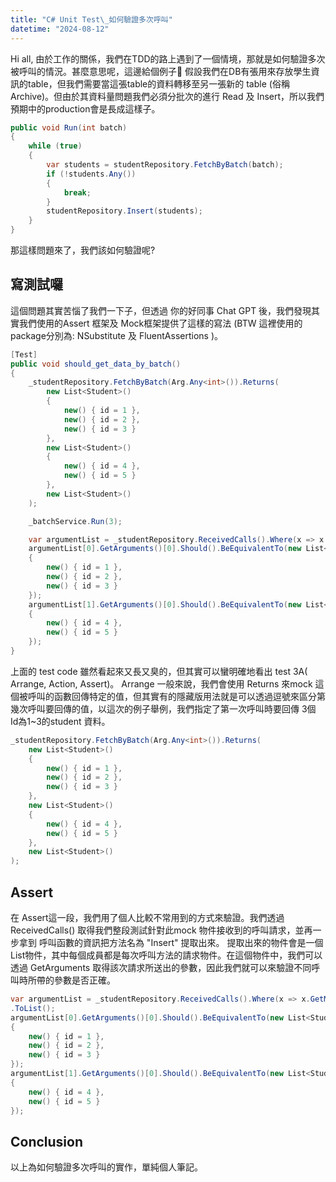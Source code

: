 ```yaml
---
title: "C# Unit Test\_如何驗證多次呼叫"
datetime: "2024-08-12"
---
```

Hi all, 由於工作的關係，我們在TDD的路上遇到了一個情境，那就是如何驗證多次被呼叫的情況。甚麼意思呢，這邊給個例子🌰
假設我們在DB有張用來存放學生資訊的table，但我們需要當這張table的資料轉移至另一張新的 table (俗稱 Archive)。但由於其資料量問題我們必須分批次的進行 Read 及 Insert，所以我們預期中的production會是長成這樣子。
<!--more-->
```csharp
public void Run(int batch)
{
    while (true)
    {
        var students = studentRepository.FetchByBatch(batch);
        if (!students.Any())
        {
            break;
        }
        studentRepository.Insert(students);
    }
}
```
那這樣問題來了，我們該如何驗證呢?

## 寫測試囉
這個問題其實苦惱了我們一下子，但透過 你的好同事 Chat GPT 後，我們發現其實我們使用的Assert 框架及 Mock框架提供了這樣的寫法 (BTW 這裡使用的 package分別為: NSubstitute 及 FluentAssertions )。
```csharp
[Test]
public void should_get_data_by_batch()
{
    _studentRepository.FetchByBatch(Arg.Any<int>()).Returns(
        new List<Student>()
        {
            new() { id = 1 },
            new() { id = 2 },
            new() { id = 3 }
        },
        new List<Student>()
        {
            new() { id = 4 },
            new() { id = 5 }
        },
        new List<Student>()
    );

    _batchService.Run(3);

    var argumentList = _studentRepository.ReceivedCalls().Where(x => x.GetMethodInfo().Name == "Insert").ToList();
    argumentList[0].GetArguments()[0].Should().BeEquivalentTo(new List<Student>()
    {
        new() { id = 1 },
        new() { id = 2 },
        new() { id = 3 }
    });
    argumentList[1].GetArguments()[0].Should().BeEquivalentTo(new List<Student>()
    {
        new() { id = 4 },
        new() { id = 5 }
    });
}
```

上面的 test code 雖然看起來又長又臭的，但其實可以蠻明確地看出 test 3A( Arrange, Action, Assert)。
Arrange
一般來說，我們會使用 Returns 來mock 這個被呼叫的函數回傳特定的值，但其實有的隱藏版用法就是可以透過逗號來區分第幾次呼叫要回傳的值，以這次的例子舉例，我們指定了第一次呼叫時要回傳 3個 Id為1~3的student 資料。

```csharp
_studentRepository.FetchByBatch(Arg.Any<int>()).Returns(
    new List<Student>()
    {
        new() { id = 1 },
        new() { id = 2 },
        new() { id = 3 }
    },
    new List<Student>()
    {
        new() { id = 4 },
        new() { id = 5 }
    }, 
    new List<Student>()
);
```

## Assert
在 Assert這一段，我們用了個人比較不常用到的方式來驗證。我們透過 ReceivedCalls() 取得我們整段測試針對此mock 物件接收到的呼叫請求，並再一步拿到 呼叫函數的資訊把方法名為 "Insert" 提取出來。
提取出來的物件會是一個List物件，其中每個成員都是每次呼叫方法的請求物件。在這個物件中，我們可以透過 GetArguments 取得該次請求所送出的參數，因此我們就可以來驗證不同呼叫時所帶的參數是否正確。

```csharp
var argumentList = _studentRepository.ReceivedCalls().Where(x => x.GetMethodInfo().Name == "Insert")
.ToList();
argumentList[0].GetArguments()[0].Should().BeEquivalentTo(new List<Student>()
{
    new() { id = 1 },
    new() { id = 2 },
    new() { id = 3 }
});
argumentList[1].GetArguments()[0].Should().BeEquivalentTo(new List<Student>()
{
    new() { id = 4 },
    new() { id = 5 }
});
```
## Conclusion
以上為如何驗證多次呼叫的實作，單純個人筆記。

